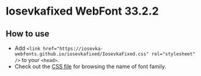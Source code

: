 # Iosevkafixed WebFont 33.2.2

## How to use

- Add `<link href="https://iosevka-webfonts.github.io/iosevkafixed/IosevkaFixed.css" rel="stylesheet" />` to your `<head>`.
- Check out the [CSS file](./IosevkaFixed.css) for browsing the name of font family.
